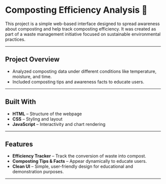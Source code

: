 # Composting Efficiency Analysis 🌿

This project is a simple web-based interface designed to spread awareness about composting and help track composting efficiency. It was created as part of a waste management initiative focused on sustainable environmental practices.

---

## Project Overview

- Analyzed composting data under different conditions like temperature, moisture, and time.
- Included composting tips and awareness facts to educate users.

---

## Built With

- **HTML** – Structure of the webpage  
- **CSS** – Styling and layout  
- **JavaScript** – Interactivity and chart rendering

---

## Features

- **Efficiency Tracker** – Track the conversion of waste into compost.
- **Composting Tips & Facts** – Appear dynamically to educate users.
- **Clean UI** – Simple, user-friendly design for educational and demonstration purposes.

---



